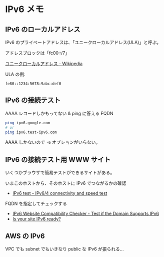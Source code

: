 # IPv6 メモ

## IPv6 のローカルアドレス

IPv6 のプライベートアドレスは、「ユニークローカルアドレス(ULA)」と呼ぶ。

アドレスブロックは「fc00::/7」

[ユニークローカルアドレス - Wikipedia](https://ja.wikipedia.org/wiki/%E3%83%A6%E3%83%8B%E3%83%BC%E3%82%AF%E3%83%AD%E3%83%BC%E3%82%AB%E3%83%AB%E3%82%A2%E3%83%89%E3%83%AC%E3%82%B9)

ULA の例:

```text
fe80::1234:5678:9abc:def0
```

## IPv6 の接続テスト

AAAA レコードしかもってない & ping に答える FQDN

```bash
ping ipv6.google.com
# or
ping ipv6.test-ipv6.com
```

AAAA しかないので `-6` オプションがいらない。

## IPv6 の接続テスト用 WWW サイト

いくつかブラウザで簡易テストができるサイトがある。

いまこのホストから、そのホストに IPv6 でつながるかの確認

- [IPv6 test - IPv6/4 connectivity and speed test](https://ipv6-test.com/)

FQDN を指定してチェックする

- [IPv6 Website Compatibility Checker - Test if the Domain Supports IPv6](https://iplocation.io/ipv6-compatibility-checker)
- [Is your site IPv6 ready?](https://ready.chair6.net/)

## AWS の IPv6

VPC でも subnet でもいきなり public な IPv6 が振られる...
